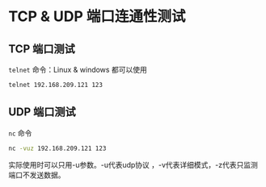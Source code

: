 # TCP & UDP 端口连通性测试

## TCP 端口测试

`telnet` 命令：Linux & windows 都可以使用

```bash
telnet 192.168.209.121 123
```

## UDP 端口测试

`nc` 命令

```bash
nc -vuz 192.168.209.121 123
```

实际使用时可以只用-u参数。-u代表udp协议 ，-v代表详细模式，-z代表只监测端口不发送数据。
